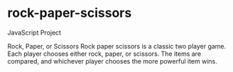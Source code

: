 # rock-paper-scissors
JavaScript Project 


Rock, Paper, or Scissors
Rock paper scissors is a classic two player game. Each player chooses either rock, paper, or scissors. The items are compared, and whichever player chooses the more powerful item wins.
